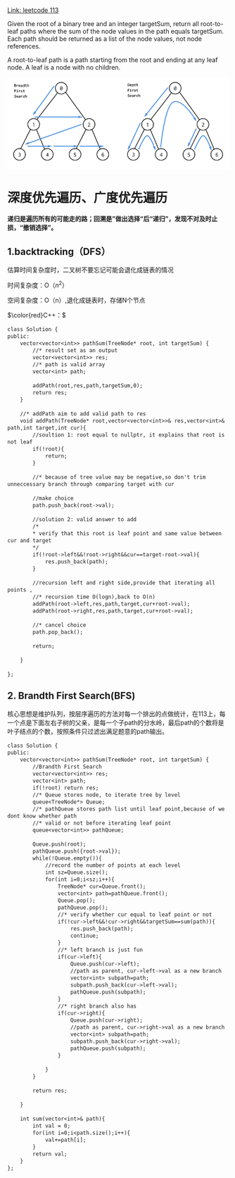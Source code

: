 [Link: leetcode 113](https://leetcode.cn/problems/path-sum-ii/)

Given the root of a binary tree and an integer targetSum, return all root-to-leaf paths where the sum of the node values in the path equals targetSum. Each path should be returned as a list of the node values, not node references.

A root-to-leaf path is a path starting from the root and ending at any leaf node. A leaf is a node with no children.



![](../Img/113.%20Path%20SumII.png)
# 深度优先遍历、广度优先遍历

**递归是遍历所有的可能走的路；回溯是”做出选择“后“递归”，发现不对及时止损，“撤销选择”。**


## 1.backtracking（DFS）

估算时间复杂度时，二叉树不要忘记可能会退化成链表的情况

时间复杂度：O（$n^2$）

空间复杂度：O（n）,退化成链表时，存储N个节点

$\color{red}C++：$

```
class Solution {
public:
    vector<vector<int>> pathSum(TreeNode* root, int targetSum) {
        //* result set as an output
        vector<vector<int>> res;
        //* path is valid array 
        vector<int> path;
        
        addPath(root,res,path,targetSum,0);
        return res;
    }

    //* addPath aim to add valid path to res 
    void addPath(TreeNode* root,vector<vector<int>>& res,vector<int>& path,int target,int cur){
        //soultion 1: root equal to nullptr, it explains that root is not leaf
        if(!root){
            return;
        }

        //* because of tree value may be negative,so don't trim unneccessary branch through comparing target with cur  

        //make choice
        path.push_back(root->val);

        //solution 2: valid answer to add
        /*
        * verify that this root is leaf point and same value between cur and target  
        */
        if(!root->left&&!root->right&&cur==target-root->val){
            res.push_back(path);
        }

        //recursion left and right side,provide that iterating all points , 
        //* recursion time O(logn),back to O(n) 
        addPath(root->left,res,path,target,cur+root->val);
        addPath(root->right,res,path,target,cur+root->val);
        
        //* cancel choice
        path.pop_back();

        return;

    }

}; 
```

## 2. Brandth First Search(BFS)
核心思想是维护队列，按层序遍历的方法对每一个排出的点做统计，在113上，每一个点是下面左右子树的父亲，是每一个子path的分水岭，最后path的个数将是叶子结点的个数，按照条件只过滤出满足题意的path输出。

```
class Solution {
public:
    vector<vector<int>> pathSum(TreeNode* root, int targetSum) {
        //Brandth First Search
        vector<vector<int>> res;
        vector<int> path;
        if(!root) return res;
        //* Queue stores node, to iterate tree by level
        queue<TreeNode*> Queue;
        //* pathQueue stores path list until leaf point,because of we dont know whether path
        //* valid or not before iterating leaf point
        queue<vector<int>> pathQueue;

        Queue.push(root);
        pathQueue.push({root->val});
        while(!Queue.empty()){
            //record the number of points at each level
            int sz=Queue.size();
            for(int i=0;i<sz;i++){
                TreeNode* cur=Queue.front();
                vector<int> path=pathQueue.front();
                Queue.pop();
                pathQueue.pop();
                //* verify whether cur equal to leaf point or not
                if(!cur->left&&!cur->right&&targetSum==sum(path)){
                    res.push_back(path);
                    continue;
                }
                //* left branch is just fun
                if(cur->left){
                    Queue.push(cur->left);
                    //path as parent, cur->left->val as a new branch
                    vector<int> subpath=path;
                    subpath.push_back(cur->left->val);
                    pathQueue.push(subpath);
                }
                //* right branch also has 
                if(cur->right){
                    Queue.push(cur->right);
                    //path as parent, cur->right->val as a new branch
                    vector<int> subpath=path;
                    subpath.push_back(cur->right->val);
                    pathQueue.push(subpath); 
                }

            }
        }

        return res;

    }

    int sum(vector<int>& path){
        int val = 0;
        for(int i=0;i<path.size();i++){
            val+=path[i];
        }
        return val;
    }
};
```